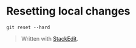 # Resetting local changes

`git reset --hard`


> Written with [StackEdit](https://stackedit.io/).
<!--stackedit_data:
eyJoaXN0b3J5IjpbNTc5NzQzOTJdfQ==
-->
